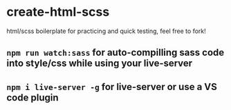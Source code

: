 # create-html-scss
html/scss boilerplate for practicing and quick testing, feel free to fork!

## `npm run watch:sass` for auto-compilling sass code into style/css while using your live-server
## `npm i live-server -g` for live-server or use a VS code plugin
